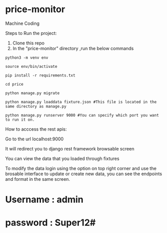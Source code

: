 # price-monitor
Machine Coding

Steps to Run the project:
<!-- Make sure Python v3+ is installed or use python3 command -->
1. Clone this repo
2. In the "price-monitor" directory ,run the below commands
<!--     Create a virtual environment to isolate our package dependencies locally -->

    python3 -m venv env
    
    source env/bin/activate
    
    pip install -r requirements.txt
    
    cd price
    
    python manage.py migrate
    
    python manage.py loaddata fixture.json #This file is located in the same directory as manage.py
    
    python manage.py runserver 9000 #You can specify which port you want to run it on.
    


How to acccess the rest apis:

Go to the url localhost:9000

It will redirect you to django rest framework browsable screen

You can view the data that you loaded through fixtures

To modify the data login using the option on top right corner and use the brosable interface to update or create new data, you can see the endpoints and format in the same screen.

# Username : admin
# password : Super12#
